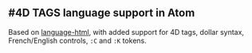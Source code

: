 #4D TAGS language support in Atom
---

Based on [language-html](https://github.com/atom/language-html), with added support for 4D tags, dollar syntax, French/English controls, ``:C`` and ``:K`` tokens.
